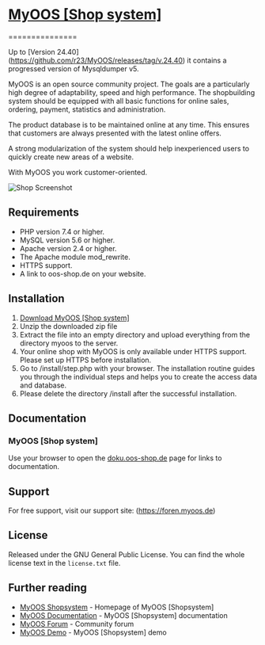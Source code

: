 # [MyOOS [Shop system]](https://www.oos-shop.de) 
===============

Up to [Version 24.40] (https://github.com/r23/MyOOS/releases/tag/v.24.40) it contains a progressed version of Mysqldumper v5.

MyOOS is an open source community project. The goals are a particularly high degree of adaptability, speed and high performance. The shopbuilding system should be equipped with all basic functions for online sales, ordering, payment, statistics and administration.

The product database is to be maintained online at any time. This ensures that customers are always presented with the latest online offers.

A strong modularization of the system should help inexperienced users to quickly create new areas of a website.

With MyOOS you work customer-oriented.


![Shop Screenshot](https://i.imgur.com/5WtfwLv.jpg)


Requirements
------------

- PHP version 7.4 or higher.
- MySQL version 5.6 or higher.
- Apache version 2.4 or higher.
- The Apache module mod_rewrite.
- HTTPS support.
- A link to oos-shop.de on your website.


Installation
------------

1. [Download MyOOS [Shop system]](https://github.com/r23/MyOOS/releases)
2. Unzip the downloaded zip file 
3. Extract the file into an empty directory and upload everything from the directory myoos to the server.
4. Your online shop with MyOOS is only available under HTTPS support. Please set up HTTPS before installation.
5. Go to /install/step.php with your browser. The installation routine guides you through the individual steps and helps you to create the access data and database. 
6. Please delete the directory /install after the successful installation.


Documentation
-------------

### MyOOS [Shop system]
Use your browser to open the [doku.oos-shop.de](http://doku.oos-shop.de) page for links to documentation.


Support
-------------
For free support, visit our support site: (https://foren.myoos.de)


License
-------------
Released under the GNU General Public License. You can find the whole license text in the `license.txt` file.


## Further reading

* [MyOOS Shopsystem](https://www.oos-shop.de) - Homepage of MyOOS [Shopsystem]
* [MyOOS Documentation](http://doku.oos-shop.de) - MyOOS [Shopsystem] documentation
* [MyOOS Forum](https://foren.myoos.de) - Community forum
* [MyOOS Demo](https://oos-shop.de/shop/index.php?content=product_info&products_id=1) - MyOOS [Shopsystem] demo
